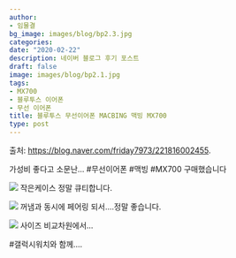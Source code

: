 ```yaml
---
author:
- 임물결
bg_image: images/blog/bp2.3.jpg
categories:
date: "2020-02-22"
description: 네이버 블로그 후기 포스트
draft: false
image: images/blog/bp2.1.jpg
tags:
- MX700
- 블루투스 이어폰
- 무선 이어폰 
title: 블루투스 무선이어폰 MACBING 맥빙 MX700
type: post
---
```


출처: https://blog.naver.com/friday7973/221816002455. 


가성비 좋다고 소문난...
#무선이어폰
#맥빙
#MX700
구매했습니다

![](/images/blog/bp2.2.jpg)
작은케이스 정말 큐티합니다.

![](/images/blog/bp2.3.jpg)
꺼냄과 동시에 페어링 되서....정말 좋습니다.

![](/images/blog/bp2.4.jpg)
사이즈 비교차원에서...

#갤럭시워치와 함께....

